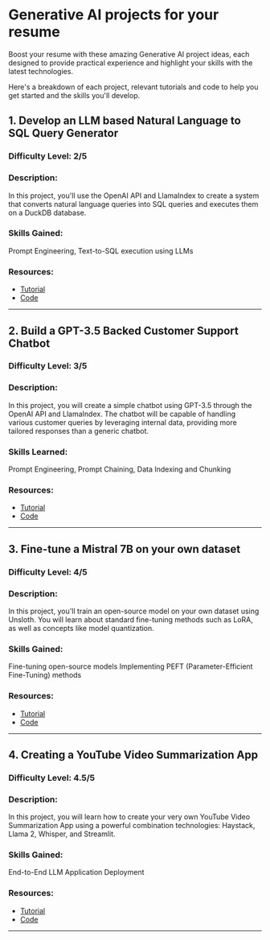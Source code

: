 # Generative AI projects for your resume

Boost your resume with these amazing Generative AI project ideas, each designed to provide practical experience and highlight your skills with the latest technologies. 

Here's a breakdown of each project, relevant tutorials and code to help you get started and the skills you'll develop.

## 1. Develop an LLM based Natural Language to SQL Query Generator

### **Difficulty Level**: 2/5

### **Description**:

In this project, you'll use the OpenAI API and LlamaIndex to create a system that converts natural language queries into SQL queries and executes them on a DuckDB database.

### **Skills Gained:**

Prompt Engineering, Text-to-SQL execution using LLMs

### **Resources**:

- [Tutorial](https://www.youtube.com/watch?v=03KFt-XSqVI)
- [Code](https://github.com/sudarshan-koirala/youtube-stuffs/blob/main/llamaindex/text_to_sql.ipynb)

---

## 2. Build a GPT-3.5 Backed Customer Support Chatbot

### Difficulty Level: 3/5

### **Description:**

In this project, you will create a simple chatbot using GPT-3.5 through the OpenAI API  and LlamaIndex. The chatbot will be capable of handling various customer queries by leveraging internal data, providing more tailored responses than a generic chatbot.

### **Skills Learned:**

Prompt Engineering, Prompt Chaining, Data Indexing and Chunking

### **Resources:**

- [Tutorial](https://www.confident-ai.com/blog/building-a-customer-support-chatbot-using-gpt-3-5-and-llamaindex)
- [Code](https://github.com/confident-ai/blog-examples/tree/main/customer-support-chatbot)

---

## 3. Fine-tune a Mistral 7B on your own dataset

### Difficulty Level: 4/5

### Description:

In this project, you'll train an open-source model on your own dataset using Unsloth. You will learn about standard fine-tuning methods such as LoRA, as well as concepts like model quantization.

### Skills Gained:

Fine-tuning open-source models Implementing PEFT (Parameter-Efficient Fine-Tuning) methods

### Resources:

- [Tutorial](https://www.youtube.com/watch?v=aQmoog_s8HE)
- [Code](https://colab.research.google.com/drive/1mPw6P52cERr93w3CMBiJjocdTnyPiKTX#scrollTo=6bZsfBuZDeCL)

---

## 4. Creating a YouTube Video Summarization App

### Difficulty Level: 4.5/5

### Description:

In this project, you will learn how to create your very own YouTube Video Summarization App using a powerful combination technologies: Haystack, Llama 2, Whisper, and Streamlit. 

### **Skills Gained:**

End-to-End LLM Application Deployment

### Resources:

- [Tutorial](https://www.youtube.com/watch?v=K9mDAb2Lz6Y)
- [Code](https://github.com/AIAnytime/YouTube-Video-Summarization-App)

---
